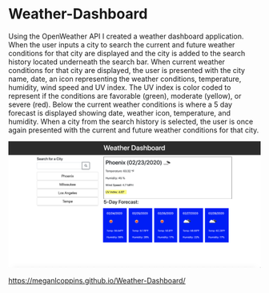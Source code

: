 # Weather-Dashboard
Using the OpenWeather API I created a weather dashboard application. When the user inputs a city to search the current and future weather conditions for that city are displayed and the city is added to the search history located underneath the search bar. When current weather conditions for that city are displayed, the user is presented with the city name, date, an icon representing the weather conditions, temperature, humidity, wind speed and UV index. The UV index is color coded to represent if the conditions are favorable (green), moderate (yellow), or severe (red). Below the current weather conditions is where a 5 day forecast is displayed showing date, weather icon, temperature, and humidity. When a city from the search history is selected, the user is once again presented with the current and future weather conditions for that city. 

<img src="https://raw.githubusercontent.com/MeganLCoppins/Weather-Dashboard/master/assets/images/Screen%20Shot%202020-02-23%20at%205.10.38%20PM.png">

https://meganlcoppins.github.io/Weather-Dashboard/